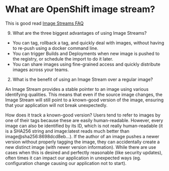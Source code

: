 # What are OpenShift image stream?

This is good read [Image Streams FAQ](https://blog.openshift.com/image-streams-faq/)

9. What are the three biggest advantages of using Image Streams?

- You can tag, rollback a tag, and quickly deal with images, without having to re-push using a docker command line.
- You can trigger Builds and Deployments when new image is pushed to the registry, or schedule the import to do it later.
- You can share images using fine-grained access and quickly distribute images across your teams.

2. What is the benefit of using an Image Stream over a regular image?

An Image Stream provides a stable pointer to an image using various identifying qualities. This means that even if the source image changes, the Image Stream will still point to a known-good version of the image, ensuring that your application will not break unexpectedly.

How does it track a known-good version? Users tend to refer to images by one of their tags because these are easily human-readable. However, every image can also be identified by its ID, which is not really human-readable (it is a SHA256 string and image:latest reads much better than image@sha256:8698dcd8eb…). If the author of an image pushes a newer version without properly tagging the image, they can accidentally create a new distinct image (with newer version information). While there are use cases when this is desired and perfectly reasonable (like security updates), often times it can impact our application in unexpected ways (eg. configuration change causing our application not to start).
